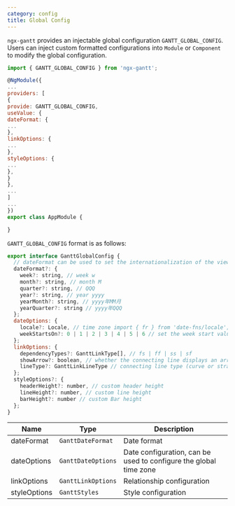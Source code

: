 ```yaml
---
category: config
title: Global Config
---
```


`ngx-gantt` provides an injectable global configuration `GANTT_GLOBAL_CONFIG`. Users can inject custom formatted configurations into `Module` or `Component` to modify the global configuration.

```javascript
import { GANTT_GLOBAL_CONFIG } from 'ngx-gantt';

@NgModule({
...
providers: [
{
provide: GANTT_GLOBAL_CONFIG,
useValue: {
dateFormat: {
...
},
linkOptions: {
...
},
styleOptions: {
...
},
}
},
...
]
...
})
export class AppModule {

}

```

`GANTT_GLOBAL_CONFIG` format is as follows:

```javascript
export interface GanttGlobalConfig {
  // dateFormat can be used to set the internationalization of the view, the format format is consistent with the date-fns format rule
  dateFormat?: {
    week?: string, // week w
    month?: string, // month M
    quarter?: string, // QQQ
    year?: string, // year yyyy
    yearMonth?: string, // yyyy年MM月
    yearQuarter?: string // yyyy年QQQ
  };
  dateOptions: {
    locale?: Locale, // time zone import { fr } from 'date-fns/locale';
    weekStartsOn?: 0 | 1 | 2 | 3 | 4 | 5 | 6 // set the week start value, the default is 1
  };
  linkOptions: {
    dependencyTypes?: GanttLinkType[], // fs | ff | ss | sf
    showArrow?: boolean, // whether the connecting line displays an arrow
    lineType?: GanttLinkLineType // connecting line type (curve or straight line)
  };
  styleOptions?: {
    headerHeight?: number, // custom header height
    lineHeight?: number, // custom line height
    barHeight?: number // custom Bar height
  };
}
```

| Name         | Type               | Description                                                       |
| ------------ | ------------------ | ----------------------------------------------------------------- |
| dateFormat   | `GanttDateFormat`  | Date format                                                       |
| dateOptions  | `GanttDateOptions` | Date configuration, can be used to configure the global time zone |
| linkOptions  | `GanttLinkOptions` | Relationship configuration                                        |
| styleOptions | `GanttStyles`      | Style configuration                                               |
